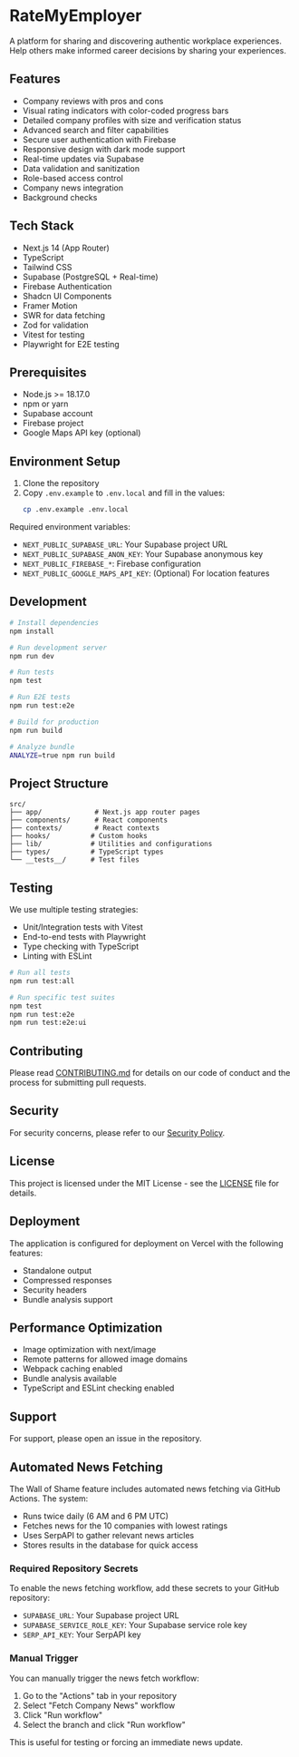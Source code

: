 # RateMyEmployer

A platform for sharing and discovering authentic workplace experiences. Help others make informed career decisions by sharing your experiences.

## Features

- Company reviews with pros and cons
- Visual rating indicators with color-coded progress bars
- Detailed company profiles with size and verification status
- Advanced search and filter capabilities
- Secure user authentication with Firebase
- Responsive design with dark mode support
- Real-time updates via Supabase
- Data validation and sanitization
- Role-based access control
- Company news integration
- Background checks

## Tech Stack

- Next.js 14 (App Router)
- TypeScript
- Tailwind CSS
- Supabase (PostgreSQL + Real-time)
- Firebase Authentication
- Shadcn UI Components
- Framer Motion
- SWR for data fetching
- Zod for validation
- Vitest for testing
- Playwright for E2E testing

## Prerequisites

- Node.js >= 18.17.0
- npm or yarn
- Supabase account
- Firebase project
- Google Maps API key (optional)

## Environment Setup

1. Clone the repository
2. Copy `.env.example` to `.env.local` and fill in the values:
   ```bash
   cp .env.example .env.local
   ```

Required environment variables:
- `NEXT_PUBLIC_SUPABASE_URL`: Your Supabase project URL
- `NEXT_PUBLIC_SUPABASE_ANON_KEY`: Your Supabase anonymous key
- `NEXT_PUBLIC_FIREBASE_*`: Firebase configuration
- `NEXT_PUBLIC_GOOGLE_MAPS_API_KEY`: (Optional) For location features

## Development

```bash
# Install dependencies
npm install

# Run development server
npm run dev

# Run tests
npm test

# Run E2E tests
npm run test:e2e

# Build for production
npm run build

# Analyze bundle
ANALYZE=true npm run build
```

## Project Structure

```
src/
├── app/             # Next.js app router pages
├── components/      # React components
├── contexts/        # React contexts
├── hooks/          # Custom hooks
├── lib/            # Utilities and configurations
├── types/          # TypeScript types
└── __tests__/      # Test files
```

## Testing

We use multiple testing strategies:
- Unit/Integration tests with Vitest
- End-to-end tests with Playwright
- Type checking with TypeScript
- Linting with ESLint

```bash
# Run all tests
npm run test:all

# Run specific test suites
npm test
npm run test:e2e
npm run test:e2e:ui
```

## Contributing

Please read [CONTRIBUTING.md](CONTRIBUTING.md) for details on our code of conduct and the process for submitting pull requests.

## Security

For security concerns, please refer to our [Security Policy](SECURITY.md).

## License

This project is licensed under the MIT License - see the [LICENSE](LICENSE) file for details.

## Deployment

The application is configured for deployment on Vercel with the following features:
- Standalone output
- Compressed responses
- Security headers
- Bundle analysis support

## Performance Optimization

- Image optimization with next/image
- Remote patterns for allowed image domains
- Webpack caching enabled
- Bundle analysis available
- TypeScript and ESLint checking enabled

## Support

For support, please open an issue in the repository.

## Automated News Fetching

The Wall of Shame feature includes automated news fetching via GitHub Actions. The system:

- Runs twice daily (6 AM and 6 PM UTC)
- Fetches news for the 10 companies with lowest ratings
- Uses SerpAPI to gather relevant news articles
- Stores results in the database for quick access

### Required Repository Secrets

To enable the news fetching workflow, add these secrets to your GitHub repository:

- `SUPABASE_URL`: Your Supabase project URL
- `SUPABASE_SERVICE_ROLE_KEY`: Your Supabase service role key
- `SERP_API_KEY`: Your SerpAPI key

### Manual Trigger

You can manually trigger the news fetch workflow:

1. Go to the "Actions" tab in your repository
2. Select "Fetch Company News" workflow
3. Click "Run workflow"
4. Select the branch and click "Run workflow"

This is useful for testing or forcing an immediate news update. 